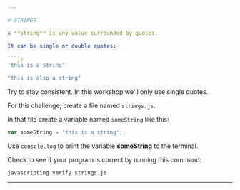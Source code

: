 ```yaml
---

# STRINGS

A **string** is any value surrounded by quotes.

It can be single or double quotes:

```js
'this is a string'

"this is also a string"
```

Try to stay consistent. In this workshop we'll only use single quotes.

For this challenge, create a file named `strings.js`.

In that file create a variable named `someString` like this:

```js
var someString = 'this is a string';
```

Use `console.log` to print the variable **someString** to the terminal.

Check to see if your program is correct by running this command:

`javascripting verify strings.js`

---
```

